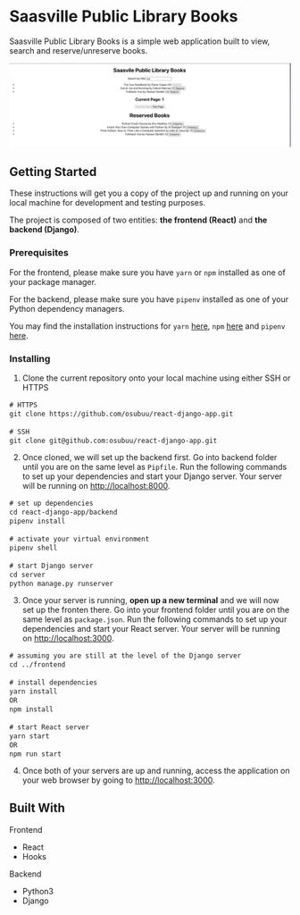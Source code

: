 # Saasville Public Library Books

Saasville Public Library Books is a simple web application built to view, search and reserve/unreserve books.

![Home page of the application](./extras/screenshot.png)

## Getting Started

These instructions will get you a copy of the project up and running on your local machine for development and testing purposes.

The project is composed of two entities: **the frontend (React)** and **the backend (Django)**.

### Prerequisites

For the frontend, please make sure you have `yarn` or `npm` installed as one of your package manager.

For the backend, please make sure you have `pipenv` installed as one of your Python dependency managers.

You may find the installation instructions for `yarn` [here](https://classic.yarnpkg.com/en/docs/install), `npm` [here](https://www.npmjs.com/get-npm) and `pipenv` [here](https://pypi.org/project/pipenv/).


### Installing

1. Clone the current repository onto your local machine using either SSH or HTTPS
```
# HTTPS
git clone https://github.com/osubuu/react-django-app.git

# SSH
git clone git@github.com:osubuu/react-django-app.git
```

2. Once cloned, we will set up the backend first. Go into backend folder until you are on the same level as `Pipfile`. Run the following commands to set up your dependencies and start your Django server. Your server will be running on [http://localhost:8000](http://localhost:8000).
```
# set up dependencies
cd react-django-app/backend
pipenv install

# activate your virtual environment
pipenv shell

# start Django server
cd server
python manage.py runserver
```


3. Once your server is running, **open up a new terminal** and we will now set up the fronten there. Go into your frontend folder until you are on the same level as `package.json`. Run the following commands to set up your dependencies and start your React server. Your server will be running on [http://localhost:3000](http://localhost:3000).

```
# assuming you are still at the level of the Django server
cd ../frontend

# install dependencies
yarn install
OR
npm install

# start React server
yarn start
OR
npm run start
```

4. Once both of your servers are up and running, access the application on your web browser by going to [http://localhost:3000](http://localhost:3000).


## Built With

Frontend
* React
* Hooks

Backend
* Python3
* Django
